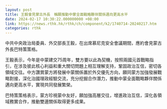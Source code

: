 ```yaml
---
layout: post
title: 王毅會見蒙古外長　稱願推動中蒙全面戰略夥伴關係邁向更高水平
date: 2024-02-17 10:30:22.000000000 +08:00
link: https://news.rthk.hk/rthk/ch/component/k2/1740714-20240217.htm
categories: rthk
---
```


中共中央政治局委員、外交部長王毅，在出席慕尼克安全會議期間，應約會見蒙古外長巴特策策格。

王毅表示，今年是中蒙建交75周年，雙方要以此為契機，按照兩國元首戰略指引，在涉及彼此核心利益和重大關切問題上相互理解支持，鞏固政治互信，密切各領域交往。中方讚賞蒙方將發展中蒙關係置於外交優先方向，願同蒙方加強發展戰略對接，深化治國理政經驗交流，充分挖掘合作潛力，推動中蒙全面戰略夥伴關係邁向更高水平，實現共同發展繁榮。

巴特策策格表示，蒙方珍視蒙中友好，願加強高層交往，增進政治互信，深化各領域務實合作，推動雙邊關係取得更多成果。
